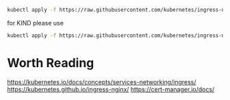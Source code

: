 ```sh
kubectl apply -f https://raw.githubusercontent.com/kubernetes/ingress-nginx/controller-v1.3.0/deploy/static/provider/cloud/deploy.yaml
```

for KIND please use
```sh
kubectl apply -f https://raw.githubusercontent.com/kubernetes/ingress-nginx/main/deploy/static/provider/kind/deploy.yaml
```

# Worth Reading
https://kubernetes.io/docs/concepts/services-networking/ingress/
https://kubernetes.github.io/ingress-nginx/
https://cert-manager.io/docs/
